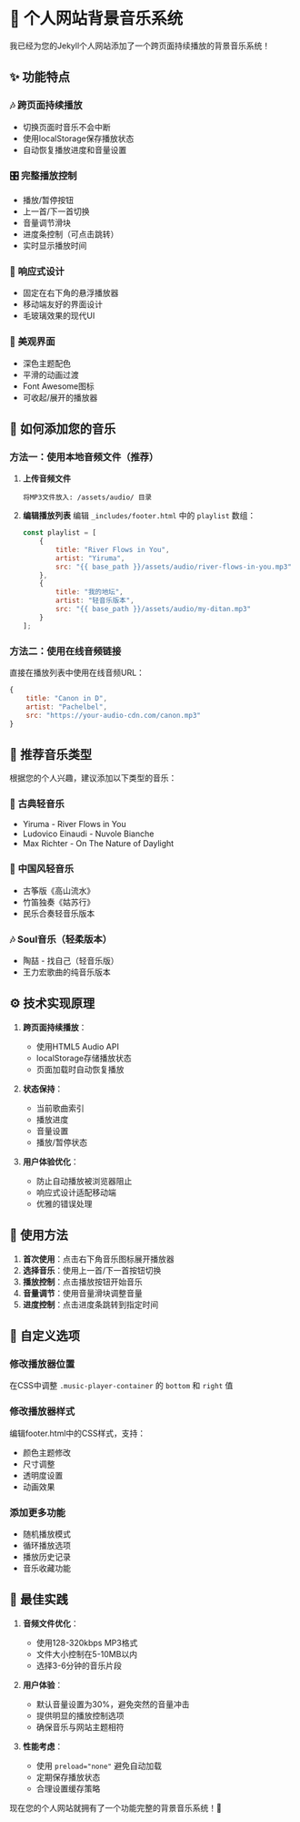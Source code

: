 # 🎵 个人网站背景音乐系统

我已经为您的Jekyll个人网站添加了一个跨页面持续播放的背景音乐系统！

## ✨ 功能特点

### 🎶 **跨页面持续播放**
- 切换页面时音乐不会中断
- 使用localStorage保存播放状态
- 自动恢复播放进度和音量设置

### 🎛️ **完整播放控制**
- 播放/暂停按钮
- 上一首/下一首切换
- 音量调节滑块
- 进度条控制（可点击跳转）
- 实时显示播放时间

### 📱 **响应式设计**
- 固定在右下角的悬浮播放器
- 移动端友好的界面设计
- 毛玻璃效果的现代UI

### 🎨 **美观界面**
- 深色主题配色
- 平滑的动画过渡
- Font Awesome图标
- 可收起/展开的播放器

## 🎵 如何添加您的音乐

### 方法一：使用本地音频文件（推荐）

1. **上传音频文件**
   ```
   将MP3文件放入: /assets/audio/ 目录
   ```

2. **编辑播放列表**
   编辑 `_includes/footer.html` 中的 `playlist` 数组：
   ```javascript
   const playlist = [
       {
           title: "River Flows in You",
           artist: "Yiruma",
           src: "{{ base_path }}/assets/audio/river-flows-in-you.mp3"
       },
       {
           title: "我的地坛",
           artist: "轻音乐版本",
           src: "{{ base_path }}/assets/audio/my-ditan.mp3"
       }
   ];
   ```

### 方法二：使用在线音频链接

直接在播放列表中使用在线音频URL：
```javascript
{
    title: "Canon in D",
    artist: "Pachelbel",
    src: "https://your-audio-cdn.com/canon.mp3"
}
```

## 🎼 推荐音乐类型

根据您的个人兴趣，建议添加以下类型的音乐：

### 🎹 **古典轻音乐**
- Yiruma - River Flows in You
- Ludovico Einaudi - Nuvole Bianche
- Max Richter - On The Nature of Daylight

### 🎵 **中国风轻音乐**
- 古筝版《高山流水》
- 竹笛独奏《姑苏行》
- 民乐合奏轻音乐版本

### 🎶 **Soul音乐（轻柔版本）**
- 陶喆 - 找自己（轻音乐版）
- 王力宏歌曲的纯音乐版本

## ⚙️ 技术实现原理

1. **跨页面持续播放**：
   - 使用HTML5 Audio API
   - localStorage存储播放状态
   - 页面加载时自动恢复播放

2. **状态保持**：
   - 当前歌曲索引
   - 播放进度
   - 音量设置
   - 播放/暂停状态

3. **用户体验优化**：
   - 防止自动播放被浏览器阻止
   - 响应式设计适配移动端
   - 优雅的错误处理

## 📱 使用方法

1. **首次使用**：点击右下角音乐图标展开播放器
2. **选择音乐**：使用上一首/下一首按钮切换
3. **播放控制**：点击播放按钮开始音乐
4. **音量调节**：使用音量滑块调整音量
5. **进度控制**：点击进度条跳转到指定时间

## 🔧 自定义选项

### 修改播放器位置
在CSS中调整 `.music-player-container` 的 `bottom` 和 `right` 值

### 修改播放器样式
编辑footer.html中的CSS样式，支持：
- 颜色主题修改
- 尺寸调整
- 透明度设置
- 动画效果

### 添加更多功能
- 随机播放模式
- 循环播放选项
- 播放历史记录
- 音乐收藏功能

## 🎯 最佳实践

1. **音频文件优化**：
   - 使用128-320kbps MP3格式
   - 文件大小控制在5-10MB以内
   - 选择3-6分钟的音乐片段

2. **用户体验**：
   - 默认音量设置为30%，避免突然的音量冲击
   - 提供明显的播放控制选项
   - 确保音乐与网站主题相符

3. **性能考虑**：
   - 使用 `preload="none"` 避免自动加载
   - 定期保存播放状态
   - 合理设置缓存策略

现在您的个人网站就拥有了一个功能完整的背景音乐系统！🎉
